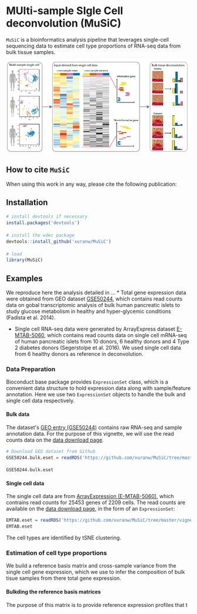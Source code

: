 MUlti-sample SIgle Cell deconvolution (MuSiC)
=============================================

`MuSiC` is a bioinformatics analysis pipeline that leverages single-cell sequencing data to estimate cell type proportions of RNA-seq data from bulk tissue samples.

![MuSiC\_pipeline](image/pipeline.png)

How to cite `MuSiC`
-------------------

When using this work in any way, please cite the following publication:

Installation
------------

``` r
# install devtools if necessary
install.packages('devtools')

# install the wdec package
devtools::install_github('xuranw/MuSiC')

# load
library(MuSiC)
```

Examples
--------

We reproduce here the analysis detailed in ... \* Total gene expression data were obtained from GEO dataset [GSE50244](https://www.ncbi.nlm.nih.gov/geo/query/acc.cgi?acc=GSE50244), which contains read counts data on gobal transcriptomic analysis of bulk human pancreatic islets to study glucose metabolism in healthy and hyper-glycemic conditions (Fadista et al. 2014).

-   Single cell RNA-seq data were generated by ArrayExpress dataset [E-MTAB-5060](https://www.ebi.ac.uk/arrayexpress/experiments/E-MTAB-5061/), which contains read counts data on single cell mRNA-seq of human pancreatic islets from 10 donors, 6 healthy donors and 4 Type 2 diabetes donors (Segerstolpe et al. 2016). We used single cell data from 6 healthy donors as reference in deconvolution.

### Data Preparation

Bioconduct base package provides `ExpressionSet` class, which is a convenient data structure to hold expression data along with sample/feature annotation. Here we use two `ExpressionSet` objects to handle the bulk and single cell data respectively.

#### Bulk data

The dataset's [GEO entry (GSE50244)](https://www.ncbi.nlm.nih.gov/geo/query/acc.cgi?acc=GSE50244) contains raw RNA-seq and sample annotation data. For the purpose of this vignette, we will use the read counts data on the [data download page]().

``` r
# Download GEO dataset from Github
GSE50244.bulk.eset = readRDS('https://github.com/xuranw/MuSiC/tree/master/vignettes/data/GSE50244bulkeset.rds')

GSE50244.bulk.eset
```

#### Single cell data

The single cell data are from [ArrayExpression (E-MTAB-5060)](https://www.ebi.ac.uk/arrayexpress/experiments/E-MTAB-5061/), which contrains read counts for 25453 genes of 2209 cells. The read counts are available on the [data download page](), in the form of an `ExpressionSet`:

``` r
EMTAB.eset = readRDS('https://github.com/xuranw/MuSiC/tree/master/vignettes/data/EMTABesethealthy.rds')
EMTAB.eset
```

The cell types are identified by tSNE clustering.

### Estimation of cell type proportions

We build a reference basis matrix and cross-sample variance from the single cell gene expression, which we use to infer the composition of bulk tisue samples from there total gene expression.

#### Bulkding the reference basis matrices

The purpose of this matrix is to provide reference expression profiles that t
